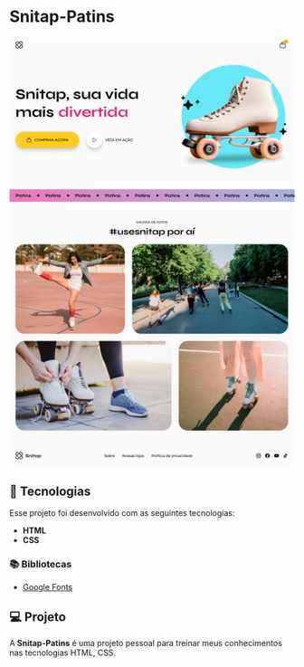 # Snitap-Patins

![Snitap-Patins](./assets/layout.png)

## 🚀 Tecnologias

Esse projeto foi desenvolvido com as seguintes tecnologias:

- **HTML**
- **CSS**

### 📚 Bibliotecas

- [Google Fonts](https://fonts.google.com/)

## 💻 Projeto

A **Snitap-Patins** é uma projeto pessoal para treinar meus conhecimentos nas tecnologias HTML, CSS.

